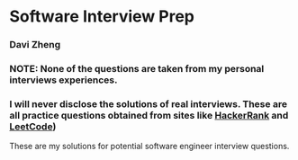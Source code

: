 # Software Interview Prep
### Davi Zheng

### NOTE: None of the questions are taken from my personal interviews experiences. 
### I will never disclose the solutions of real interviews. These are all practice questions obtained from sites like [HackerRank](https://www.hackerrank.com/dashboard) and [LeetCode](https://leetcode.com))

These are my solutions for potential software engineer interview questions. 


